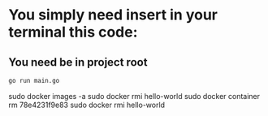 # You simply need insert in your terminal this code:

## You need be in project root

~~~ bash
go run main.go
~~~

sudo docker images -a
sudo docker rmi hello-world
sudo docker container rm 78e4231f9e83
sudo docker rmi hello-world